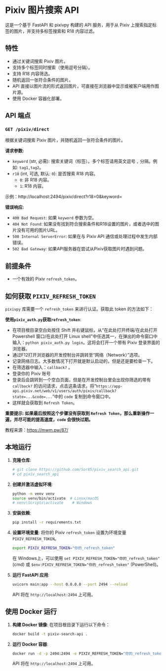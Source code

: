 # Pixiv 图片搜索 API

这是一个基于 FastAPI 和 pixivpy 构建的 API 服务，用于从 Pixiv 上搜索指定标签的图片，并支持多标签搜索和 R18 内容过滤。

## 特性

-   通过关键词搜索 Pixiv 图片。
-   支持多个标签同时搜索（使用逗号分隔）。
-   支持 R18 内容筛选。
-   随机返回一张符合条件的图片。
-   API 直接以图片流的形式返回图片，可直接在浏览器中显示或被客户端用作图片源。
-   使用 Docker 容器化部署。

## API 端点

### `GET /pixiv/direct`

根据关键词搜索 Pixiv 图片，并随机返回一张符合条件的图片。

**请求参数:**

-   `keyword` (str, 必需): 搜索关键词（标签）。多个标签请用英文逗号 `,` 分隔。例如: `tag1,tag2`。
-   `r18` (int, 可选, 默认: `0`): 是否搜索 R18 内容。
    -   `0`: 非 R18 内容。
    -   `1`: R18 内容。

示例：http://localhost:2494/pixiv/direct?r18=0&keyword=

**错误响应:**

-   `400 Bad Request`: 如果 `keyword` 参数为空。
-   `404 Not Found`: 如果没有找到符合搜索条件和R18设置的图片，或者选中的图片没有可用的图片URL。
-   `500 Internal ServerError`: 如果在与 Pixiv API 通信或处理过程中发生内部错误。
-   `502 Bad Gateway`: 如果API服务器在尝试从Pixiv获取图片时遇到问题。

## 前提条件

-   一个有效的 Pixiv `refresh_token`。

## 如何获取 `PIXIV_REFRESH_TOKEN`

`pixivpy` 库需要一个 `refresh_token` 来进行认证。获取此 token 的方法如下：

**使用`pixiv_auth.py`获取`refresh_token`**:
-   在项目根目录空白处按住 Shift 并右键鼠标，从“在此处打开终端/在此处打开 Powershell 窗口/在此处打开 Linux shell”中任选其一，在弹出的命令窗口中输入：`python pixiv_auth.py login`。这将会打开一个带有 Pixiv 登录界面的浏览器。
-   通过F12打开浏览器的开发控制台并跳转至“网络（Network）”选项。
-   记录网络日志。大多数情况下打开就是默认启动的，但是还是要检查一下。
-   在筛选器中输入：`callback?` 。
-   登录你的 Pixiv 账号
-   登录后会跳转到一个空白页面，但是在开发控制台里会出现你筛选的带有 `callback?` 的访问请求，点击这条请求，将“`https://app-api.pixiv.net/web/v1/users/auth/pixiv/callback?state=...&code=...`”中的 `code` 复制到命令窗口中。
-   这样就会获取到 `Refresh Token`。

**重要提示: 如果最后按照这个步骤没有获取到 `Refresh Token`，那么重新操作一遍，并尽可能的提高速度，`code` 会很快过期。**

教程来源：https://mwm.pw/87/

## 本地运行

1.  **克隆仓库**:
    ```bash
    # git clone https://github.com/Sor85/pixiv_search_api.git
    # cd pixiv_search_api
    ```

2.  **创建并激活虚拟环境**:
    ```bash
    python -m venv venv
    source venv/bin/activate  # Linux/macOS
    # venv\Scripts\activate    # Windows
    ```

3.  **安装依赖**: 
    ```bash
    pip install -r requirements.txt
    ```

4.  **设置环境变量**: 
    将你的 Pixiv `refresh_token` 设置为环境变量 `PIXIV_REFRESH_TOKEN`。
    ```bash
    export PIXIV_REFRESH_TOKEN="你的_refresh_token"
    ```
    在 Windows上，可以使用 `set PIXIV_REFRESH_TOKEN="你的_refresh_token"` (cmd) 或 `$env:PIXIV_REFRESH_TOKEN="你的_refresh_token"` (PowerShell)。

5.  **运行 FastAPI 应用**: 
    ```bash
    uvicorn main:app --host 0.0.0.0 --port 2494 --reload
    ```

    API 将在 `http://localhost:2494` 上可用。

## 使用 Docker 运行

1.  **构建 Docker 镜像**: 
    在项目根目录下运行以下命令：
    ```bash
    docker build -t pixiv-search-api .
    ```

2.  **运行 Docker 容器**: 
    ```bash
    docker run -d -p 2494:2494 -e PIXIV_REFRESH_TOKEN="你的_refresh_token" --name pixiv_api pixiv-search-api
    ```

    API 将在 `http://localhost:2494` 上可用。